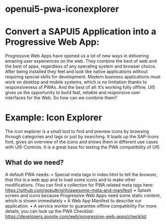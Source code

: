 # openui5-pwa-iconexplorer

# Convert a SAPUI5 Application into a Progressive Web App: 
Progressive Web Apps have opened us a lot of new ways in delivering amazing user experiences on the web. They combine the best of web and the best of apps, regardless of any operating system and browser choice. After being installed they feel and look like native applications without requiring special skills for development. Modern business applications must work on desktop and mobile systems, which is no limitation thanks to responsiveness of PWAs. And the best of all: It’s working fully offline.
UI5 gives us the opportunity to build fast, reliable and responsive user interfaces for the Web. So how can we combine them?

# Example: Icon Explorer
The icon explorer is a small tool to find and preview icons by browsing through categories and tags or just by searching. 
It loads up the SAP-Icons font, gives an overview of the icons and shows them in different use cases with UI5-Controls.
It is a great base for testing the PWA compatibility of UI5

## What do we need?
A default PWA needs: 
•	Special meta tags in index.html to tell the browser, that this is a web app and to load some icons and to make other modifications. (You can find a collection for PWA related meta tags here: https://github.com/gokulkrishh/awesome-meta-and-manifest)
•	Splash screen and icons because Progressive Web Apps need some static content, which is shown immediately
•	A Web App Manifest to describe our application. 
•	A service worker to guarantee offline compatibility
For more details, you can look up the PWA Checklist: https://developers.google.com/web/progressive-web-apps/checklist



